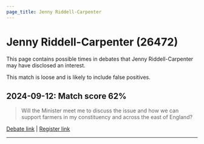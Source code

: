 ```yaml
---
page_title: Jenny Riddell-Carpenter
---
```


# Jenny Riddell-Carpenter  (26472)

This page contains possible times in debates that Jenny Riddell-Carpenter may have disclosed an interest.

This match is loose and is likely to include false positives. 



## 2024-09-12: Match score 62%

>Will the Minister meet me to discuss the issue and how we can support farmers in my constituency and across the east of England?

[Debate link](https://www.theyworkforyou.com/debates/?id=2024-09-12b.954.9) | [Register link](https://www.theyworkforyou.com/mp/26472/register)


---

